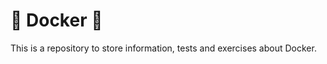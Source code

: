 # :whale2: Docker :whale2:

This is a repository to store information, tests and exercises about Docker.
